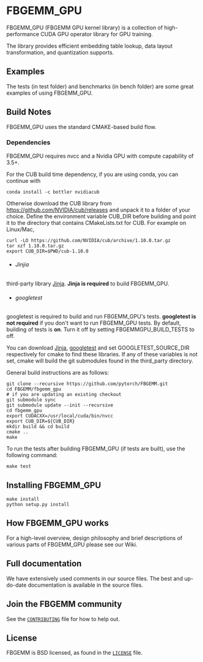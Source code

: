 # FBGEMM_GPU

FBGEMM_GPU (FBGEMM GPU kernel library) is a collection of
high-performance CUDA GPU operator library for GPU training.

The library provides efficient embedding table lookup, data layout transformation,
and quantization supports.


## Examples

The tests (in test folder) and benchmarks (in bench folder) are some great
examples of using FBGEMM_GPU.

## Build Notes
FBGEMM_GPU uses the standard CMAKE-based build flow.

### Dependencies
FBGEMM_GPU requires nvcc and a Nvidia GPU with
compute capability of 3.5+.

For the CUB build time dependency, if you are using conda, you can continue with
```
conda install -c bottler nvidiacub
```
Otherwise download the CUB library from https://github.com/NVIDIA/cub/releases and unpack it to a folder of your choice. Define the environment variable CUB_DIR before building and point it to the directory that contains CMakeLists.txt for CUB. For example on Linux/Mac,

```
curl -LO https://github.com/NVIDIA/cub/archive/1.10.0.tar.gz
tar xzf 1.10.0.tar.gz
export CUB_DIR=$PWD/cub-1.10.0
```

+ ###### Jinjia
third-party library [Jinja][1]. **Jinja is required** to
build FBGEMM_GPU.

+ ###### googletest
googletest is required to build and run FBGEMM_GPU's tests. **googletest is not
required** if you don't want to run FBGEMM_GPU tests. By default, building of tests
is **on**. Turn it off by setting FBGEMMGPU\_BUILD\_TESTS to off.

You can download [Jinja][1], [googletest][2] and set
GOOGLETEST\_SOURCE\_DIR respectively for
cmake to find these libraries. If any of these variables is not set, cmake will
build the git submodules found in the third\_party directory.

General build instructions are as follows:

```
git clone --recursive https://github.com/pytorch/FBGEMM.git
cd FBGEMM/fbgemm_gpu
# if you are updating an existing checkout
git submodule sync
git submodule update --init --recursive
cd fbgemm_gpu
export CUDACXX=/usr/local/cuda/bin/nvcc
export CUB_DIR=${CUB_DIR}
mkdir build && cd build
cmake ..
make
```

To run the tests after building FBGEMM_GPU (if tests are built), use the following
command:
```
make test
```

## Installing  FBGEMM_GPU
```
make install
python setup.py install
```

## How FBGEMM_GPU works
For a high-level overview, design philosophy and brief descriptions of various
parts of FBGEMM_GPU please see our Wiki.

## Full documentation
We have extensively used comments in our source files. The best and up-do-date
documentation is available in the source files.

## Join the FBGEMM community
See the [`CONTRIBUTING`](../CONTRIBUTING.md) file for how to help out.

## License
FBGEMM is BSD licensed, as found in the [`LICENSE`](../LICENSE) file.


[1]:https://jinja.palletsprojects.com/en/2.11.x/
[2]:https://github.com/google/googletest
